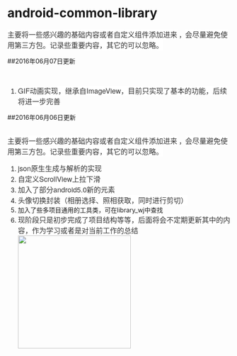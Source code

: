 # android-common-library
<html>
<body>
<a name="914"/>
<div><span style="color: rgb(51, 51, 51); font-family: &apos;Helvetica Neue&apos;, Helvetica, &apos;Segoe UI&apos;, Arial, freesans, sans-serif, &apos;Apple Color Emoji&apos;, &apos;Segoe UI Emoji&apos;, &apos;Segoe UI Symbol&apos;; font-size: 16px; font-style: normal; font-variant: normal; font-weight: normal; letter-spacing: normal; orphans: auto; text-align: start; text-indent: 0px; text-transform: none; white-space: normal; widows: 1; word-spacing: 0px; -webkit-text-stroke-width: 0px; display: inline !important; float: none; background-color: rgb(255, 255, 255);">主要</span><span style="color: rgb(51, 51, 51); font-family: &apos;Helvetica Neue&apos;, Helvetica, &apos;Segoe UI&apos;, Arial, freesans, sans-serif, &apos;Apple Color Emoji&apos;, &apos;Segoe UI Emoji&apos;, &apos;Segoe UI Symbol&apos;; font-size: 16px; font-style: normal; font-variant: normal; font-weight: normal; letter-spacing: normal; orphans: auto; text-align: start; text-indent: 0px; text-transform: none; white-space: normal; widows: 1; word-spacing: 0px; -webkit-text-stroke-width: 0px; display: inline !important; float: none; background-color: rgb(255, 255, 255);">将一些感兴趣的基础内容或者自定义组件添加进来</span> ，<span style="color: rgb(51, 51, 51); font-family: &apos;Helvetica Neue&apos;, Helvetica, &apos;Segoe UI&apos;, Arial, freesans, sans-serif, &apos;Apple Color Emoji&apos;, &apos;Segoe UI Emoji&apos;, &apos;Segoe UI Symbol&apos;; font-size: 16px; font-style: normal; font-variant: normal; font-weight: normal; letter-spacing: normal; orphans: auto; text-align: start; text-indent: 0px; text-transform: none; white-space: normal; widows: 1; word-spacing: 0px; -webkit-text-stroke-width: 0px; display: inline !important; float: none; background-color: rgb(255, 255, 255);">会尽量避免使用第三方包。记录些重要内容，其它的可以忽略。</span></div>

##2016年06月07日更新
<span>
    <div><br/></div>
    <div>
        <span style="font-size: 16px;">
            <span style="font-family: &apos;Helvetica Neue&apos;, Helvetica, &apos;Segoe UI&apos;, Arial, freesans, sans-serif, &apos;Apple Color Emoji&apos;, &apos;Segoe UI Emoji&apos;, &apos;Segoe UI Symbol&apos;;">
                <span style="background-color: rgb(255, 255, 255);">
                    <span style="color: rgb(51, 51, 51);"></span>
                </span>
            </span>
        </span>
    </div>
    <ol>
        <li>
            <span style="color: rgb(51, 51, 51); font-family: &apos;Helvetica Neue&apos;, Helvetica, &apos;Segoe UI&apos;, Arial, freesans, sans-serif, &apos;Apple Color Emoji&apos;, &apos;Segoe UI Emoji&apos;, &apos;Segoe UI Symbol&apos;; font-size: 16px; font-style: normal; font-variant: normal; font-weight: normal; letter-spacing: normal; orphans: auto; text-align: start; text-indent: 0px; text-transform: none; white-space: normal; widows: 1; word-spacing: 0px; -webkit-text-stroke-width: 0px; display: inline !important; float: none; background-color: rgb(255, 255, 255);">
                GIF动画实现，继承自ImageView，目前只实现了基本的功能，后续将进一步完善<br/>
            </span>
        </li>
     </ol>
</span>

##2016年06月06日更新
<div>
<span><div><br/></div><div><span style="color: rgb(51, 51, 51); font-family: &apos;Helvetica Neue&apos;, Helvetica, &apos;Segoe UI&apos;, Arial, freesans, sans-serif, &apos;Apple Color Emoji&apos;, &apos;Segoe UI Emoji&apos;, &apos;Segoe UI Symbol&apos;; font-size: 16px; font-style: normal; font-variant: normal; font-weight: normal; letter-spacing: normal; orphans: auto; text-align: start; text-indent: 0px; text-transform: none; white-space: normal; widows: 1; word-spacing: 0px; -webkit-text-stroke-width: 0px; display: inline !important; float: none; background-color: rgb(255, 255, 255);">主要</span><span style="color: rgb(51, 51, 51); font-family: &apos;Helvetica Neue&apos;, Helvetica, &apos;Segoe UI&apos;, Arial, freesans, sans-serif, &apos;Apple Color Emoji&apos;, &apos;Segoe UI Emoji&apos;, &apos;Segoe UI Symbol&apos;; font-size: 16px; font-style: normal; font-variant: normal; font-weight: normal; letter-spacing: normal; orphans: auto; text-align: start; text-indent: 0px; text-transform: none; white-space: normal; widows: 1; word-spacing: 0px; -webkit-text-stroke-width: 0px; display: inline !important; float: none; background-color: rgb(255, 255, 255);">将一些感兴趣的基础内容或者自定义组件添加进来</span> ，<span style="color: rgb(51, 51, 51); font-family: &apos;Helvetica Neue&apos;, Helvetica, &apos;Segoe UI&apos;, Arial, freesans, sans-serif, &apos;Apple Color Emoji&apos;, &apos;Segoe UI Emoji&apos;, &apos;Segoe UI Symbol&apos;; font-size: 16px; font-style: normal; font-variant: normal; font-weight: normal; letter-spacing: normal; orphans: auto; text-align: start; text-indent: 0px; text-transform: none; white-space: normal; widows: 1; word-spacing: 0px; -webkit-text-stroke-width: 0px; display: inline !important; float: none; background-color: rgb(255, 255, 255);">会尽量避免使用第三方包。记录些重要内容，其它的可以忽略。</span></div><div><span style="font-size: 16px;"><span style="font-family: &apos;Helvetica Neue&apos;, Helvetica, &apos;Segoe UI&apos;, Arial, freesans, sans-serif, &apos;Apple Color Emoji&apos;, &apos;Segoe UI Emoji&apos;, &apos;Segoe UI Symbol&apos;;"><span style="background-color: rgb(255, 255, 255);"><span style="color: rgb(51, 51, 51);"></span></span></span></span></div><ol><li><span style="color: rgb(51, 51, 51); font-family: &apos;Helvetica Neue&apos;, Helvetica, &apos;Segoe UI&apos;, Arial, freesans, sans-serif, &apos;Apple Color Emoji&apos;, &apos;Segoe UI Emoji&apos;, &apos;Segoe UI Symbol&apos;; font-size: 16px; font-style: normal; font-variant: normal; font-weight: normal; letter-spacing: normal; orphans: auto; text-align: start; text-indent: 0px; text-transform: none; white-space: normal; widows: 1; word-spacing: 0px; -webkit-text-stroke-width: 0px; display: inline !important; float: none; background-color: rgb(255, 255, 255);">json原生生成与解析的实现<br/></span></li><li><span style="color: rgb(51, 51, 51); font-family: &apos;Helvetica Neue&apos;, Helvetica, &apos;Segoe UI&apos;, Arial, freesans, sans-serif, &apos;Apple Color Emoji&apos;, &apos;Segoe UI Emoji&apos;, &apos;Segoe UI Symbol&apos;; font-size: 16px; font-style: normal; font-variant: normal; font-weight: normal; letter-spacing: normal; orphans: auto; text-align: start; text-indent: 0px; text-transform: none; white-space: normal; widows: 1; word-spacing: 0px; -webkit-text-stroke-width: 0px; display: inline !important; float: none; background-color: rgb(255, 255, 255);">自定义ScrollView上拉下滑</span></li><li><span style="color: rgb(51, 51, 51); font-family: &apos;Helvetica Neue&apos;, Helvetica, &apos;Segoe UI&apos;, Arial, freesans, sans-serif, &apos;Apple Color Emoji&apos;, &apos;Segoe UI Emoji&apos;, &apos;Segoe UI Symbol&apos;; font-size: 16px; font-style: normal; font-variant: normal; font-weight: normal; letter-spacing: normal; orphans: auto; text-align: start; text-indent: 0px; text-transform: none; white-space: normal; widows: 1; word-spacing: 0px; -webkit-text-stroke-width: 0px; display: inline !important; float: none; background-color: rgb(255, 255, 255);">加入了部分android5.0新的元素</span></li><li><span style="font-size: 16px;"><span style="font-family: &apos;Helvetica Neue&apos;, Helvetica, &apos;Segoe UI&apos;, Arial, freesans, sans-serif, &apos;Apple Color Emoji&apos;, &apos;Segoe UI Emoji&apos;, &apos;Segoe UI Symbol&apos;;"><span style="background-color: rgb(255, 255, 255);"><span style="color: rgb(51, 51, 51);">头像切换封装（相册选择、照相获取，同时进行剪切）</span></span></span></span></li><li>加入了些多项目通用的工具类，可在library_wj中查找</li><li><span style="color: rgb(51, 51, 51); font-family: &apos;Helvetica Neue&apos;, Helvetica, &apos;Segoe UI&apos;, Arial, freesans, sans-serif, &apos;Apple Color Emoji&apos;, &apos;Segoe UI Emoji&apos;, &apos;Segoe UI Symbol&apos;; font-size: 16px; font-style: normal; font-variant: normal; font-weight: normal; letter-spacing: normal; orphans: auto; text-align: start; text-indent: 0px; text-transform: none; white-space: normal; widows: 1; word-spacing: 0px; -webkit-text-stroke-width: 0px; display: inline !important; float: none; background-color: rgb(255, 255, 255);">现阶段只是初步完成了项目结构等等，后面将会不定期更新其中的内容，作为学习或者是对当前工作的总结<br/></span><img src="https://github.com/jason-wj/android-common-library/blob/master/image/demo.png" type="image/png" style="height:auto;" width="255"/></li></ol></span>
</div>
</body>
</html>
